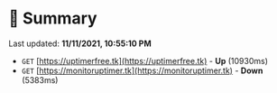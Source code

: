 # 📖 Summary
Last updated: **11/11/2021, 10:55:10 PM**

- `GET` [https://uptimerfree.tk](https://uptimerfree.tk) - **Up** (10930ms)
- `GET` [https://monitoruptimer.tk](https://monitoruptimer.tk) - **Down** (5383ms)
